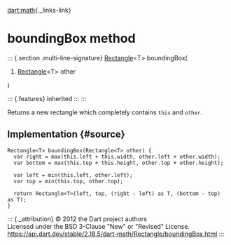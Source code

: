 [dart:math](../../dart-math/dart-math-library){._links-link}

boundingBox method
==================

::: {.section .multi-line-signature}
[Rectangle](../rectangle-class)\<T\> boundingBox(

1.  [Rectangle](../rectangle-class)\<T\> other

)

::: {.features}
inherited
:::
:::

Returns a new rectangle which completely contains `this` and `other`.

Implementation {#source}
--------------

``` {.language-dart data-language="dart"}
Rectangle<T> boundingBox(Rectangle<T> other) {
  var right = max(this.left + this.width, other.left + other.width);
  var bottom = max(this.top + this.height, other.top + other.height);

  var left = min(this.left, other.left);
  var top = min(this.top, other.top);

  return Rectangle<T>(left, top, (right - left) as T, (bottom - top) as T);
}
```

::: {._attribution}
© 2012 the Dart project authors\
Licensed under the BSD 3-Clause \"New\" or \"Revised\" License.\
<https://api.dart.dev/stable/2.18.5/dart-math/Rectangle/boundingBox.html>
:::
